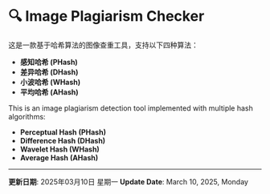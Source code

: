 # 🔍 Image Plagiarism Checker

这是一款基于哈希算法的图像查重工具，支持以下四种算法：
- **感知哈希 (PHash)**
- **差异哈希 (DHash)**
- **小波哈希 (WHash)**
- **平均哈希 (AHash)**

This is an image plagiarism detection tool implemented with multiple hash algorithms:
- **Perceptual Hash (PHash)**
- **Difference Hash (DHash)**
- **Wavelet Hash (WHash)**
- **Average Hash (AHash)**

---
**更新日期**: 2025年03月10日 星期一
**Update Date**: March 10, 2025, Monday
